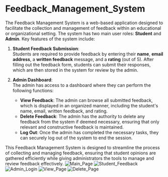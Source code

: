 # Feedback_Management_System

The Feedback Management System is a web-based application designed to facilitate the collection and management of feedback within an educational or organizational setting. The system has two main user roles: **Student** and **Admin**. Key features of the system include:

1. **Student Feedback Submission**:  
   Students are required to provide feedback by entering their **name**, **email address**, a **written feedback** message, and a **rating** (out of 5). After filling out the feedback form, students can submit their responses, which are then stored in the system for review by the admin.

2. **Admin Dashboard**:  
   The admin has access to a dashboard where they can perform the following functions:
   - **View Feedback**: The admin can browse all submitted feedback, which is displayed in an organized manner, including the student's name, email, written feedback, and rating.
   - **Delete Feedback**: The admin has the authority to delete any feedback from the system if deemed necessary, ensuring that only relevant and constructive feedback is maintained.
   - **Log Out**: Once the admin has completed the necessary tasks, they can securely log out of the system to end the session.

This Feedback Management System is designed to streamline the process of collecting and managing feedback, ensuring that student opinions are gathered efficiently while giving administrators the tools to manage and review feedback effectively.
![Main_Page](https://github.com/user-attachments/assets/c79b670d-b34f-4c3e-850a-6a8480264eee)
![Student_Feedback](https://github.com/user-attachments/assets/6a7e359a-cd4c-4dc6-8ff4-52c0ff4bf021)
![Admin_Login](https://github.com/user-attachments/assets/3f726bbf-fe36-4d3f-af1e-82b295f05366)
![View_Page](https://github.com/user-attachments/assets/d44ff5b9-68f5-4ab3-a640-72a8c421da52)
![Delete_Page](https://github.com/user-attachments/assets/80049055-fdab-483d-8770-ce983ebae059)
